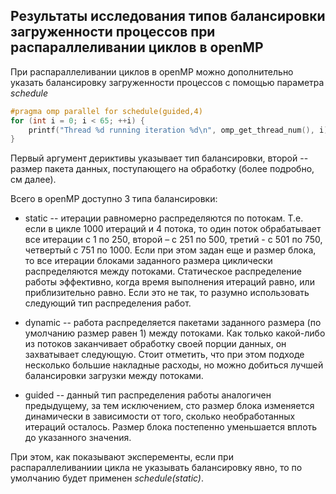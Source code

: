 ## Результаты исследования типов балансировки загруженности процессов при распараллеливании циклов в openMP

При распараллеливании циклов в openMP можно дополнительно указать балансировку загруженности
процессов с помощью параметра _schedule_
```c++
#pragma omp parallel for schedule(guided,4)
for (int i = 0; i < 65; ++i) {
    printf("Thread %d running iteration %d\n", omp_get_thread_num(), i);
}
```
Первый аргумент дериктивы указывает тип балансировки, второй -- размер пакета данных, 
поступающего на обработку (более подробно, см далее).

Всего в openMP доступно 3 типа балансировки:

- static -- итерации равномерно распределяются по потокам. Т.е. если в цикле 1000
итераций и 4 потока, то один поток обрабатывает все итерации с 1 по 250, второй – с
251 по 500, третий - с 501 по 750, четвертый с 751 по 1000. Если при этом задан еще и
размер блока, то все итерации блоками заданного размера циклически
распределяются между потоками.
Статическое распределение работы эффективно, когда время выполнения итераций
равно, или приблизительно равно. Если это не так, то разумно использовать
следующий тип распределения работ.

- dynamic -- работа распределяется пакетами заданного размера (по умолчанию размер
равен 1) между потоками. Как только какой-либо из потоков заканчивает обработку
своей порции данных, он захватывает следующую.
Стоит отметить, что при этом подходе несколько большие накладные расходы, но
можно добиться лучшей балансировки загрузки между потоками.

- guided -- данный тип распределения работы аналогичен предыдущему, за тем
исключением, сто размер блока изменяется динамически в зависимости от того,
сколько необработанных итераций осталось. Размер блока постепенно уменьшается
вплоть до указанного значения.

При этом, как показывают эксперементы, если при распараллеливаниии цикла не указывать 
балансировку явно, то по умолчанию будет применен _schedule(static)_.